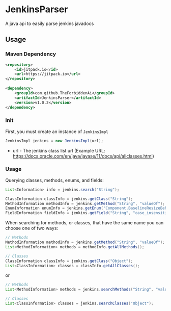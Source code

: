 # JenkinsParser
A java api to easily parse jenkins javadocs
## Usage
### Maven Dependency
```xml
<repository>
    <id>jitpack.io</id>
    <url>https://jitpack.io</url>
</repository>
  
<dependency>
    <groupId>com.github.TheForbiddenAi</groupId>
    <artifactId>JenkinsParser</artifactId>
    <version>v1.0.2</version>
</dependency>
  ```

### Init
First, you must create an instance of `JenkinsImpl`
```java
JenkinsImpl jenkins = new JenkinsImpl(url);
```

* url - The jenkins class list url (Example URL: https://docs.oracle.com/en/java/javase/11/docs/api/allclasses.html)

### Usage

Querying classes, methods, enums, and fields:
```java
List<Information> info = jenkins.search("String");

ClassInformation classInfo = jenkins.getClass("String");
MethodInformation methodInfo = jenkins.getMethod("String", "valueOf");
EnumInformation enumInfo = jenkins.getEnum("Component.BaselineResizeBehavior", "center_offset");
FieldInformation fieldInfo = jenkins.getField("String", "case_insensitive_order");
```

When searching for methods, or classes, that have the same name you can choose one of two ways:
```java
// Methods
MethodInformation methodInfo = jenkins.getMethod("String", "valueOf");
List<MethodInformation> methods = methodInfo.getAllMethods();

// Classes
ClassInformation classInfo = jenkins.getClass("Object");
List<ClassInformation> classes = classInfo.getAllClasses();
```
or
```java
// Methods
List<MethodInformation> methods = jenkins.searchMethods("String", "valueOf");

// Classes
List<ClassInformation> classes = jenkins.searchClasses("Object");
```
